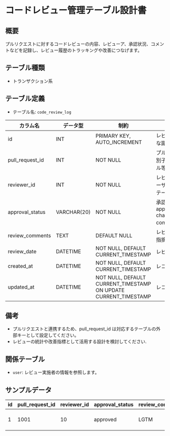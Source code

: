 # コードレビュー管理テーブル設計書

## 概要
プルリクエストに対するコードレビューの内容、レビューア、承認状況、コメントなどを記録し、レビュー履歴のトラッキングや改善につなげます。

## テーブル種類
- トランザクション系

## テーブル定義
- テーブル名: `code_review_log`

| カラム名          | データ型      | 制約                                      | 説明                                           |
|-------------------|---------------|-------------------------------------------|------------------------------------------------|
| id                | INT           | PRIMARY KEY, AUTO_INCREMENT               | レビュー記録の一意な識別子                         |
| pull_request_id   | INT           | NOT NULL                                  | プルリクエストの識別子（PR管理テーブル等と連携推奨）  |
| reviewer_id       | INT           | NOT NULL                                  | レビュー実施者のユーザー識別子（`user` テーブル参照） |
| approval_status   | VARCHAR(20)   | NOT NULL                                  | 承認状況（例: approved, changes_requested, commented）|
| review_comments   | TEXT          | DEFAULT NULL                              | レビューコメント、指摘事項                        |
| review_date       | DATETIME      | NOT NULL, DEFAULT CURRENT_TIMESTAMP       | レビュー実施日時                                 |
| created_at        | DATETIME      | NOT NULL, DEFAULT CURRENT_TIMESTAMP       | レコード作成日時                                |
| updated_at        | DATETIME      | NOT NULL, DEFAULT CURRENT_TIMESTAMP ON UPDATE CURRENT_TIMESTAMP | レコード更新日時                |

## 備考
- プルリクエストと連携するため、pull_request_id は対応するテーブルの外部キーとして設定してください。
- レビューの統計や改善指標として活用する設計を検討してください.

## 関係テーブル
- `user`: レビュー実施者の情報を参照します。

## サンプルデータ
| id | pull_request_id | reviewer_id | approval_status   | review_comments | review_date          | created_at           | updated_at           |
|----|-----------------|-------------|-------------------|-----------------|----------------------|----------------------|----------------------|
| 1  | 1001            | 10          | approved          | LGTM            | 2023-10-01 10:00:00  | 2023-10-01 10:00:00  | 2023-10-01 10:00:00  |
